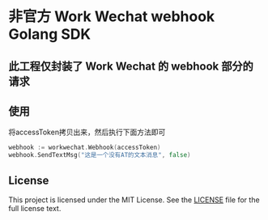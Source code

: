 # 非官方 Work Wechat webhook Golang SDK

## 此工程仅封装了 Work Wechat 的 webhook 部分的请求

## 使用

将accessToken拷贝出来，然后执行下面方法即可

```Go
webhook := workwechat.Webhook(accessToken)
webhook.SendTextMsg("这是一个没有AT的文本消息", false)
```

## License

This project is licensed under the MIT License.
See the [LICENSE](https://github.com/rocklau/webhook_workwechat/blob/master/LICENSE) file
for the full license text.
